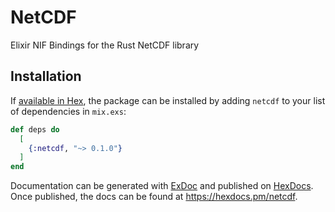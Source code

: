 # NetCDF

Elixir NIF Bindings for the Rust NetCDF library

## Installation

If [available in Hex](https://hex.pm/docs/publish), the package can be installed
by adding `netcdf` to your list of dependencies in `mix.exs`:

```elixir
def deps do
  [
    {:netcdf, "~> 0.1.0"}
  ]
end
```

Documentation can be generated with [ExDoc](https://github.com/elixir-lang/ex_doc)
and published on [HexDocs](https://hexdocs.pm). Once published, the docs can
be found at <https://hexdocs.pm/netcdf>.

